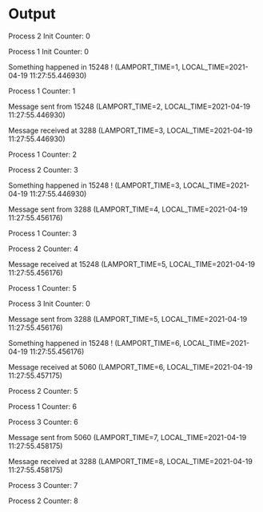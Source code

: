 # Output

Process 2 Init Counter: 0

Process 1 Init Counter: 0

Something happened in 15248 ! (LAMPORT_TIME=1, LOCAL_TIME=2021-04-19 11:27:55.446930)

Process 1 Counter: 1

Message sent from 15248 (LAMPORT_TIME=2, LOCAL_TIME=2021-04-19 11:27:55.446930) 

Message received at 3288 (LAMPORT_TIME=3, LOCAL_TIME=2021-04-19 11:27:55.446930)  

Process 1 Counter: 2

Process 2 Counter: 3

Something happened in 15248 ! (LAMPORT_TIME=3, LOCAL_TIME=2021-04-19 11:27:55.446930)

Message sent from 3288 (LAMPORT_TIME=4, LOCAL_TIME=2021-04-19 11:27:55.456176)   

Process 1 Counter: 3

Process 2 Counter: 4

Message received at 15248 (LAMPORT_TIME=5, LOCAL_TIME=2021-04-19 11:27:55.456176)

Process 1 Counter: 5

Process 3 Init Counter: 0

Message sent from 3288 (LAMPORT_TIME=5, LOCAL_TIME=2021-04-19 11:27:55.456176)

Something happened in 15248 ! (LAMPORT_TIME=6, LOCAL_TIME=2021-04-19 11:27:55.456176)

Message received at 5060 (LAMPORT_TIME=6, LOCAL_TIME=2021-04-19 11:27:55.457175)

Process 2 Counter: 5

Process 1 Counter: 6

Process 3 Counter: 6

Message sent from 5060 (LAMPORT_TIME=7, LOCAL_TIME=2021-04-19 11:27:55.458175)

Message received at 3288 (LAMPORT_TIME=8, LOCAL_TIME=2021-04-19 11:27:55.458175)

Process 3 Counter: 7

Process 2 Counter: 8
